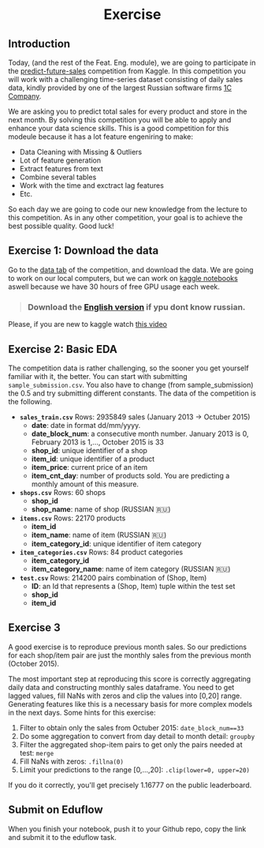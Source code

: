 <h1 align="center">Exercise</h1>


## Introduction

Today, (and the rest of the Feat. Eng. module), we are going to participate in the [predict-future-sales](https://www.kaggle.com/c/competitive-data-science-predict-future-sales) competition from Kaggle. In this competition you will work with a challenging time-series dataset consisting of daily sales data, kindly provided by one of the largest Russian software firms [1C Company](https://1c.ru/eng/title.htm). 

We are asking you to predict total sales for every product and store in the next month. By solving this competition you will be able to apply and enhance your data science skills. This is a good competition for this modeule because it has a lot feature engeniring to make:

- Data Cleaning with Missing & Outliers
- Lot of feature generation
- Extract features from text
- Combine several tables
- Work with the time and exctract lag features
- Etc.

So each day we are going to code our new knowledge from the lecture to this competition. As in any other competition, your goal is to achieve the best possible quality. Good luck!


## Exercise 1: Download the data

Go to the [data tab](https://www.kaggle.com/c/competitive-data-science-predict-future-sales/data) of the competition, and download the data. We are going to work on our local computers, but we can work on [kaggle notebooks](https://www.kaggle.com/c/competitive-data-science-predict-future-sales/notebooks) aswell because we have 30 hours of free GPU usage each week.

> ### Download the [English version](https://www.kaggle.com/c/competitive-data-science-predict-future-sales/discussion/208082) if ypu dont know russian.

Please, if you are new to kaggle watch [this video](https://www.youtube.com/watch?v=sEJHyuWKd-s)



## Exercise 2: Basic EDA

The competition data is rather challenging, so the sooner you get yourself familiar with it, the better. You can start with submitting `sample_submission.csv`. You also have to change (from sample_submission) the 0.5 and try submitting different constants. The data of the competition is the following.


- **`sales_train.csv`** Rows: 2935849 sales (January 2013 -> Octuber 2015)
  - **date**: date in format dd/mm/yyyy.
  - **date_block_num**: a consecutive month number. January 2013 is 0, February 2013 is 1,..., October 2015 is 33
  - **shop_id**: unique identifier of a shop
  - **item_id**: unique identifier of a product
  - **item_price**: current price of an item
  - **item_cnt_day**: number of products sold. You are predicting a monthly amount of this measure.
- **`shops.csv`** Rows: 60 shops
  - **shop_id**
  - **shop_name**: name of shop (RUSSIAN 🇷🇺)
- **`items.csv`** Rows: 22170 products
  - **item_id**
  - **item_name**: name of item (RUSSIAN 🇷🇺)
  - **item_category_id**: unique identifier of item category
- **`item_categories.csv`** Rows: 84 product categories
  - **item_category_id**
  - **item_category_name**: name of item category (RUSSIAN 🇷🇺)
- **`test.csv`** Rows: 214200 pairs combination of (Shop, Item)
  - **ID**: an Id that represents a (Shop, Item) tuple within the test set
  - **shop_id**
  - **item_id**


## Exercise 3

A good exercise is to reproduce previous month sales. So our predictions for each shop/item pair are just the monthly sales from the previous month (October 2015).

The most important step at reproducing this score is correctly aggregating daily data and constructing monthly sales dataframe. You need to get lagged values, fill NaNs with zeros and clip the values into [0,20] range. Generating features like this is a necessary basis for more complex models in the next days. Some hints for this exercise:

1. Filter to obtain only the sales from Octuber 2015: `date_block_num==33`
2. Do some aggregation to convert from day detail to month detail: `groupby`
3. Filter the aggregated shop-item pairs to get only the pairs needed at test: `merge`
4. Fill NaNs with zeros: `.fillna(0)`
5. Limit your predictions to the range [0,...,20]: `.clip(lower=0, upper=20)`

If you do it correctly, you'll get precisely 1.16777 on the public leaderboard.


## Submit on Eduflow

When you finish your notebook, push it to your Github repo, copy the link and submit it to the eduflow task.
